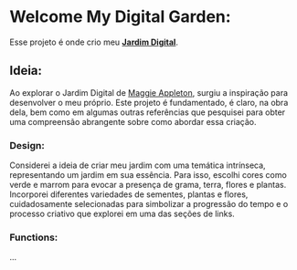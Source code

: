 # Welcome My Digital Garden:
Esse projeto é onde crio meu [**Jardim Digital**](link).

## Ideia: 
Ao explorar o Jardim Digital de [Maggie Appleton](https://maggieappleton.com/), surgiu a inspiração para desenvolver o meu próprio. Este projeto é fundamentado, é claro, na obra dela, bem como em algumas outras referências que pesquisei para obter uma compreensão abrangente sobre como abordar essa criação.

### Design: 
Considerei a ideia de criar meu jardim com uma temática intrínseca, representando um jardim em sua essência. Para isso, escolhi cores como verde e marrom para evocar a presença de grama, terra, flores e plantas. Incorporei diferentes variedades de sementes, plantas e flores, cuidadosamente selecionadas para simbolizar a progressão do tempo e o processo criativo que explorei em uma das seções de links.

### Functions:
...